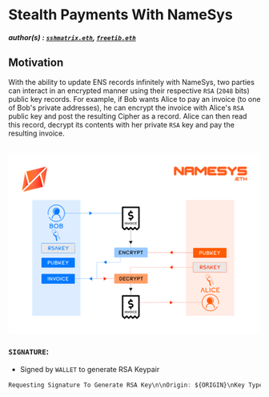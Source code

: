 # Stealth Payments With NameSys

##### author(s) : [`sshmatrix.eth`](@sshmatrix), [`freetib.eth`](@0xc0de4c0ffee)

## Motivation

With the ability to update ENS records infinitely with NameSys, two parties can interact in an encrypted manner using their respective `RSA` (`2048` bits) public key records. For example, if Bob wants Alice to pay an invoice (to one of Bob's private addresses), he can encrypt the invoice with Alice's `RSA` public key and post the resulting Cipher as a record. Alice can then read this record, decrypt its contents with her private `RSA` key and pay the resulting invoice.

&nbsp;
![](https://raw.githubusercontent.com/namesys-eth/ccip2-eth-resources/main/graphics/png/stealth.png)

### `SIGNATURE`:

- Signed by `WALLET` to generate RSA Keypair

```js
Requesting Signature To Generate RSA Key\n\nOrigin: ${ORIGIN}\nKey Type: RSA-2048\nExtradata: ${EXTRADATA}\nSigned By: ${CAIP10}
```
